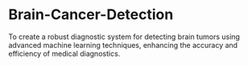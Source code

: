 # Brain-Cancer-Detection
 To create a robust diagnostic system for detecting brain tumors using advanced machine learning techniques, enhancing the accuracy and efficiency of medical diagnostics.
